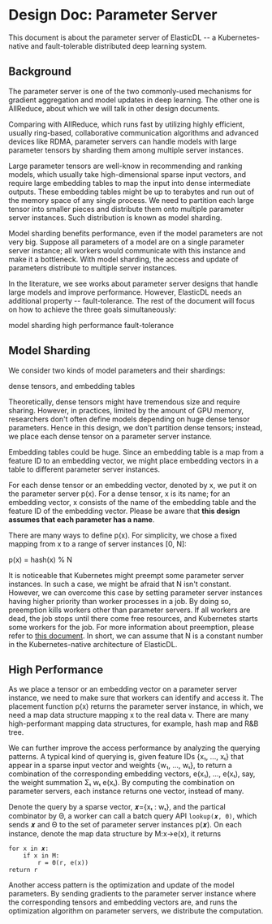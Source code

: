 # Design Doc: Parameter Server

This document is about the parameter server of ElasticDL -- a Kubernetes-native and fault-tolerable distributed deep learning system.

## Background

The parameter server is one of the two commonly-used mechanisms for gradient aggregation and model updates in deep learning. The other one is AllReduce, about which we will talk in other design documents.

Comparing with AllReduce, which runs fast by utilizing highly efficient, usually ring-based, collaborative communication algorithms and advanced devices like RDMA, parameter servers can handle models with large parameter tensors by sharding them among multiple server instances.

Large parameter tensors are well-know in recommending and ranking models, which usually take high-dimensional sparse input vectors, and require large embedding tables to map the input into dense intermediate outputs. These embedding tables might be up to terabytes and run out of the memory space of any single process. We need to partition each large tensor into smaller pieces and distribute them onto multiple parameter server instances. Such distribution is known as model sharding.

Model sharding benefits performance, even if the model parameters are not very big.  Suppose all parameters of a model are on a single parameter server instance; all workers would communicate with this instance and make it a bottleneck.  With model sharding, the access and update of parameters distribute to multiple server instances.

In the literature, we see works about parameter server designs that handle large models and improve performance. However, ElasticDL needs an additional property -- fault-tolerance. The rest of the document will focus on how to achieve the three goals simultaneously:

model sharding
high performance
fault-tolerance

## Model Sharding

We consider two kinds of model parameters and their shardings:

dense tensors, and
embedding tables

Theoretically, dense tensors might have tremendous size and require sharing. However, in practices, limited by the amount of GPU memory, researchers don't often define models depending on huge dense tensor parameters. Hence in this design, we don't partition dense tensors; instead, we place each dense tensor on a parameter server instance.

Embedding tables could be huge. Since an embedding table is a map from a feature ID to an embedding vector, we might place embedding vectors in a table to different parameter server instances.

For each dense tensor or an embedding vector, denoted by x, we put it on the parameter server p(x).  For a dense tensor, x is its name; for an embedding vector, x consists of the name of the embedding table and the feature ID of the embedding vector. Please be aware that **this design assumes that each parameter has a name**.

There are many ways to define p(x). For simplicity, we chose a fixed mapping from x to a range of server instances [0, N]:

p(x) = hash(x) % N

It is noticeable that Kubernetes might preempt some parameter server instances. In such a case, we might be afraid that N isn't constant. However, we can overcome this case by setting parameter server instances having higher priority than worker processes in a job. By doing so, preemption kills workers other than parameter servers. If all workers are dead, the job stops until there come free resources, and Kubernetes starts some workers for the job.  For more information about preemption, please refer to [this document](https://kubernetes.io/docs/concepts/configuration/pod-priority-preemption/). In short, we can assume that N is a constant number in the Kubernetes-native architecture of ElasticDL.

## High Performance

As we place a tensor or an embedding vector on a parameter server instance, we need to make sure that workers can identify and access it. The placement function p(x) returns the parameter server instance, in which, we need a map data structure mapping x to the real data v. There are many high-performant mapping data structures, for example, hash map and R&B tree.

We can further improve the access performance by analyzing the querying patterns. A typical kind of querying is, given feature IDs {x₁, ..., xₜ} that appear in a sparse input vector and weights {w₁, ..., wₜ}, to return a combination of the corresponding embedding vectors, e(x₁), ..., e(xₜ), say, the weight summation Σₜ wₜ e(xₜ).  By computing the combination on parameter servers, each instance returns one vector, instead of many.

Denote the query by a sparse vector, 𝒙={xₜ : wₜ}, and the partical combinator by Θ, a worker can call a batch query API `lookup(𝒙, Θ)`, which sends 𝒙 and Θ to the set of parameter server instances p(𝒙). On each instance, denote the map data structure by M:x→e(x), it returns 

```
for x in 𝒙:
    if x in M:
        r = Θ(r, e(x))
return r
```

Another access pattern is the optimization and update of the model parameters. By sending gradients to the parameter server instance where the corresponding tensors and embedding vectors are, and runs the optimization algorithm on parameter servers, we distribute the computation.
